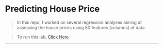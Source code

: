 # Predicting House Price
>In this repo, I worked on several regression analyses aiming at assessing the house prices using 80 features (columns) of data. 

>To run this lab, <a href="https://colab.research.google.com/drive/1_WYoBNXnkvX0pgMRX3kUYuaQAh1kxGX6?usp=sharing">Click Here</a>

-------------------------------------------------------------------------------------------------------------------------------

